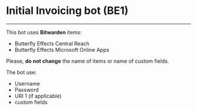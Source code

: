# Initial Invoicing bot (BE1)

---

This bot uses **Bitwarden** items:

- Butterfly Effects Central Reach
- Butterfly Effects Microsoft Online Apps

Please, **do not change** the name of items or name of custom fields.

The bot use:

- Username
- Password
- URI 1 (if applicable)
- custom fields
